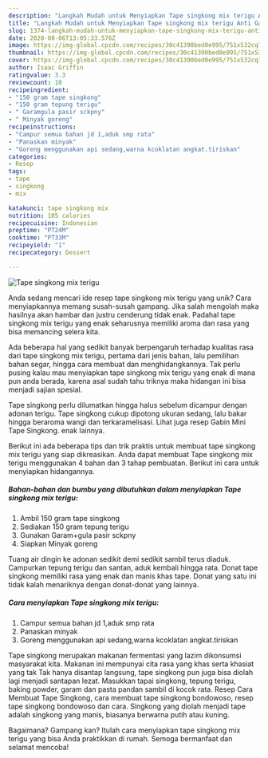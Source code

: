 ```yaml
---
description: "Langkah Mudah untuk Menyiapkan Tape singkong mix terigu Anti Gagal"
title: "Langkah Mudah untuk Menyiapkan Tape singkong mix terigu Anti Gagal"
slug: 1374-langkah-mudah-untuk-menyiapkan-tape-singkong-mix-terigu-anti-gagal
date: 2020-08-06T13:05:33.576Z
image: https://img-global.cpcdn.com/recipes/30c41390bed0e995/751x532cq70/tape-singkong-mix-terigu-foto-resep-utama.jpg
thumbnail: https://img-global.cpcdn.com/recipes/30c41390bed0e995/751x532cq70/tape-singkong-mix-terigu-foto-resep-utama.jpg
cover: https://img-global.cpcdn.com/recipes/30c41390bed0e995/751x532cq70/tape-singkong-mix-terigu-foto-resep-utama.jpg
author: Isaac Griffin
ratingvalue: 3.3
reviewcount: 10
recipeingredient:
- "150 gram tape singkong"
- "150 gram tepung terigu"
- " Garamgula pasir sckpny"
- " Minyak goreng"
recipeinstructions:
- "Campur semua bahan jd 1,aduk smp rata"
- "Panaskan minyak"
- "Goreng menggunakan api sedang,warna kcoklatan angkat.tiriskan"
categories:
- Resep
tags:
- tape
- singkong
- mix

katakunci: tape singkong mix 
nutrition: 105 calories
recipecuisine: Indonesian
preptime: "PT24M"
cooktime: "PT33M"
recipeyield: "1"
recipecategory: Dessert

---
```



![Tape singkong mix terigu](https://img-global.cpcdn.com/recipes/30c41390bed0e995/751x532cq70/tape-singkong-mix-terigu-foto-resep-utama.jpg)

Anda sedang mencari ide resep tape singkong mix terigu yang unik? Cara menyiapkannya memang susah-susah gampang. Jika salah mengolah maka hasilnya akan hambar dan justru cenderung tidak enak. Padahal tape singkong mix terigu yang enak seharusnya memiliki aroma dan rasa yang bisa memancing selera kita.

Ada beberapa hal yang sedikit banyak berpengaruh terhadap kualitas rasa dari tape singkong mix terigu, pertama dari jenis bahan, lalu pemilihan bahan segar, hingga cara membuat dan menghidangkannya. Tak perlu pusing kalau mau menyiapkan tape singkong mix terigu yang enak di mana pun anda berada, karena asal sudah tahu triknya maka hidangan ini bisa menjadi sajian spesial.

Tape singkong perlu dilumatkan hingga halus sebelum dicampur dengan adonan terigu. Tape singkong cukup dipotong ukuran sedang, lalu bakar hingga beraroma wangi dan terkaramelisasi. Lihat juga resep Gabin Mini Tape Singkong. enak lainnya.


Berikut ini ada beberapa tips dan trik praktis untuk membuat tape singkong mix terigu yang siap dikreasikan. Anda dapat membuat Tape singkong mix terigu menggunakan 4 bahan dan 3 tahap pembuatan. Berikut ini cara untuk menyiapkan hidangannya.

<!--inarticleads1-->

##### Bahan-bahan dan bumbu yang dibutuhkan dalam menyiapkan Tape singkong mix terigu:

1. Ambil 150 gram tape singkong
1. Sediakan 150 gram tepung terigu
1. Gunakan  Garam+gula pasir sckpny
1. Siapkan  Minyak goreng


Tuang air dingin ke adonan sedikit demi sedikit sambil terus diaduk. Campurkan tepung terigu dan santan, aduk kembali hingga rata. Donat tape singkong memiliki rasa yang enak dan manis khas tape. Donat yang satu ini tidak kalah menariknya dengan donat-donat yang lainnya. 

<!--inarticleads2-->

##### Cara menyiapkan Tape singkong mix terigu:

1. Campur semua bahan jd 1,aduk smp rata
1. Panaskan minyak
1. Goreng menggunakan api sedang,warna kcoklatan angkat.tiriskan


Tape singkong merupakan makanan fermentasi yang lazim dikonsumsi masyarakat kita. Makanan ini mempunyai cita rasa yang khas serta khasiat yang tak Tak hanya disantap langsung, tape singkong pun juga bisa diolah lagi menjadi santapan lezat. Masukkan tapai singkong, tepung terigu, baking powder, garam dan pasta pandan sambil di kocok rata. Resep Cara Membuat Tape Singkong, cara membuat tape singkong bondowoso, resep tape singkong bondowoso dan cara. Singkong yang diolah menjadi tape adalah singkong yang manis, biasanya berwarna putih atau kuning. 

Bagaimana? Gampang kan? Itulah cara menyiapkan tape singkong mix terigu yang bisa Anda praktikkan di rumah. Semoga bermanfaat dan selamat mencoba!

